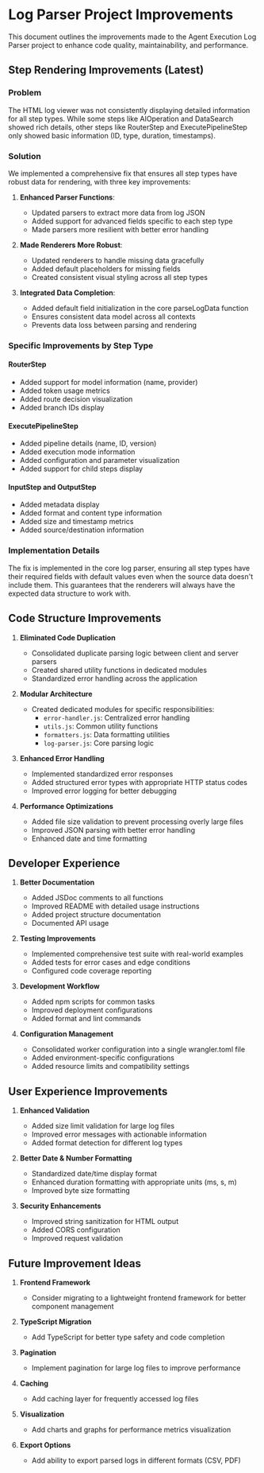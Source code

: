 # Log Parser Project Improvements

This document outlines the improvements made to the Agent Execution Log Parser project to enhance code quality, maintainability, and performance.

## Step Rendering Improvements (Latest)

### Problem
The HTML log viewer was not consistently displaying detailed information for all step types. While some steps like AIOperation and DataSearch showed rich details, other steps like RouterStep and ExecutePipelineStep only showed basic information (ID, type, duration, timestamps).

### Solution
We implemented a comprehensive fix that ensures all step types have robust data for rendering, with three key improvements:

1. **Enhanced Parser Functions**:
   - Updated parsers to extract more data from log JSON
   - Added support for advanced fields specific to each step type
   - Made parsers more resilient with better error handling

2. **Made Renderers More Robust**:
   - Updated renderers to handle missing data gracefully
   - Added default placeholders for missing fields
   - Created consistent visual styling across all step types

3. **Integrated Data Completion**:
   - Added default field initialization in the core parseLogData function
   - Ensures consistent data model across all contexts
   - Prevents data loss between parsing and rendering

### Specific Improvements by Step Type

#### RouterStep
- Added support for model information (name, provider)
- Added token usage metrics
- Added route decision visualization
- Added branch IDs display

#### ExecutePipelineStep
- Added pipeline details (name, ID, version)
- Added execution mode information
- Added configuration and parameter visualization
- Added support for child steps display

#### InputStep and OutputStep
- Added metadata display
- Added format and content type information
- Added size and timestamp metrics
- Added source/destination information

### Implementation Details
The fix is implemented in the core log parser, ensuring all step types have their required fields with default values even when the source data doesn't include them. This guarantees that the renderers will always have the expected data structure to work with.

## Code Structure Improvements

1. **Eliminated Code Duplication**
   - Consolidated duplicate parsing logic between client and server parsers
   - Created shared utility functions in dedicated modules
   - Standardized error handling across the application

2. **Modular Architecture**
   - Created dedicated modules for specific responsibilities:
     - `error-handler.js`: Centralized error handling
     - `utils.js`: Common utility functions
     - `formatters.js`: Data formatting utilities
     - `log-parser.js`: Core parsing logic

3. **Enhanced Error Handling**
   - Implemented standardized error responses
   - Added structured error types with appropriate HTTP status codes
   - Improved error logging for better debugging

4. **Performance Optimizations**
   - Added file size validation to prevent processing overly large files
   - Improved JSON parsing with better error handling
   - Enhanced date and time formatting

## Developer Experience

1. **Better Documentation**
   - Added JSDoc comments to all functions
   - Improved README with detailed usage instructions
   - Added project structure documentation
   - Documented API usage

2. **Testing Improvements**
   - Implemented comprehensive test suite with real-world examples
   - Added tests for error cases and edge conditions
   - Configured code coverage reporting

3. **Development Workflow**
   - Added npm scripts for common tasks
   - Improved deployment configurations
   - Added format and lint commands

4. **Configuration Management**
   - Consolidated worker configuration into a single wrangler.toml file
   - Added environment-specific configurations
   - Added resource limits and compatibility settings

## User Experience Improvements

1. **Enhanced Validation**
   - Added size limit validation for large log files
   - Improved error messages with actionable information
   - Added format detection for different log types

2. **Better Date & Number Formatting**
   - Standardized date/time display format
   - Enhanced duration formatting with appropriate units (ms, s, m)
   - Improved byte size formatting

3. **Security Enhancements**
   - Improved string sanitization for HTML output
   - Added CORS configuration
   - Improved request validation

## Future Improvement Ideas

1. **Frontend Framework**
   - Consider migrating to a lightweight frontend framework for better component management

2. **TypeScript Migration**
   - Add TypeScript for better type safety and code completion

3. **Pagination**
   - Implement pagination for large log files to improve performance

4. **Caching**
   - Add caching layer for frequently accessed log files

5. **Visualization**
   - Add charts and graphs for performance metrics visualization

6. **Export Options**
   - Add ability to export parsed logs in different formats (CSV, PDF)
